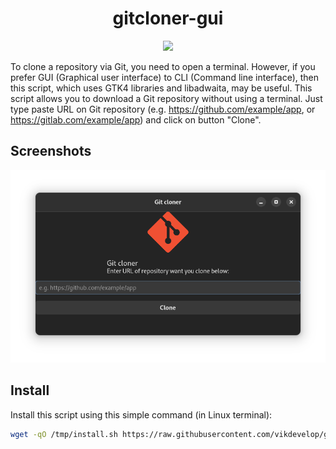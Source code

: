 <h1 align=center>gitcloner-gui</h1>
<p align=center>
  <img src="https://img.shields.io/static/v1?label=Number of languages into which the project is translated&message=2&color=blue?style=light&logo=python" />
</p>

To clone a repository via Git, you need to open a terminal. However, if you prefer GUI (Graphical user interface) to CLI (Command line interface), then this script, which uses GTK4 libraries and libadwaita, may be useful. This script allows you to download a Git repository without using a terminal. Just type paste URL on Git repository (e.g. https://github.com/example/app, or https://gitlab.com/example/app) and click on button "Clone".
## Screenshots
![Screenshot main](https://github.com/vikdevelop/gitcloner-gui/blob/main/screenshots/Gitcloner-gui_main.png)
## Install
Install this script using this simple command (in Linux terminal):
```bash
wget -qO /tmp/install.sh https://raw.githubusercontent.com/vikdevelop/gitcloner-gui/main/install.sh && sh /tmp/install.sh
```

